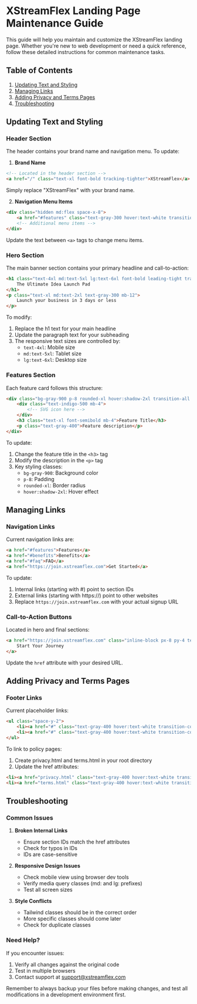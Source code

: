# XStreamFlex Landing Page Maintenance Guide

This guide will help you maintain and customize the XStreamFlex landing page. Whether you're new to web development or need a quick reference, follow these detailed instructions for common maintenance tasks.

## Table of Contents
1. [Updating Text and Styling](#updating-text-and-styling)
2. [Managing Links](#managing-links)
3. [Adding Privacy and Terms Pages](#adding-privacy-and-terms-pages)
4. [Troubleshooting](#troubleshooting)

## Updating Text and Styling

### Header Section
The header contains your brand name and navigation menu. To update:

1. **Brand Name**
```html
<!-- Located in the header section -->
<a href="/" class="text-xl font-bold tracking-tighter">XStreamFlex</a>
```
Simply replace "XStreamFlex" with your brand name.

2. **Navigation Menu Items**
```html
<div class="hidden md:flex space-x-8">
    <a href="#features" class="text-gray-300 hover:text-white transition-colors duration-300">Features</a>
    <!-- Additional menu items -->
</div>
```
Update the text between `<a>` tags to change menu items.

### Hero Section
The main banner section contains your primary headline and call-to-action:

```html
<h1 class="text-4xl md:text-5xl lg:text-6xl font-bold leading-tight tracking-tighter mb-8">
    The Ultimate Idea Launch Pad
</h1>
<p class="text-xl md:text-2xl text-gray-300 mb-12">
    Launch your business in 3 days or less
</p>
```

To modify:
1. Replace the h1 text for your main headline
2. Update the paragraph text for your subheading
3. The responsive text sizes are controlled by:
   - `text-4xl`: Mobile size
   - `md:text-5xl`: Tablet size
   - `lg:text-6xl`: Desktop size

### Features Section
Each feature card follows this structure:
```html
<div class="bg-gray-900 p-8 rounded-xl hover:shadow-2xl transition-all duration-300">
    <div class="text-indigo-500 mb-4">
        <!-- SVG icon here -->
    </div>
    <h3 class="text-xl font-semibold mb-4">Feature Title</h3>
    <p class="text-gray-400">Feature description</p>
</div>
```

To update:
1. Change the feature title in the `<h3>` tag
2. Modify the description in the `<p>` tag
3. Key styling classes:
   - `bg-gray-900`: Background color
   - `p-8`: Padding
   - `rounded-xl`: Border radius
   - `hover:shadow-2xl`: Hover effect

## Managing Links

### Navigation Links
Current navigation links are:
```html
<a href="#features">Features</a>
<a href="#benefits">Benefits</a>
<a href="#faq">FAQ</a>
<a href="https://join.xstreamflex.com">Get Started</a>
```

To update:
1. Internal links (starting with #) point to section IDs
2. External links (starting with https://) point to other websites
3. Replace `https://join.xstreamflex.com` with your actual signup URL

### Call-to-Action Buttons
Located in hero and final sections:
```html
<a href="https://join.xstreamflex.com" class="inline-block px-8 py-4 text-lg font-semibold bg-indigo-600 hover:bg-indigo-700 rounded-lg">
    Start Your Journey
</a>
```

Update the `href` attribute with your desired URL.

## Adding Privacy and Terms Pages

### Footer Links
Current placeholder links:
```html
<ul class="space-y-2">
    <li><a href="#" class="text-gray-400 hover:text-white transition-colors duration-300">Privacy Policy</a></li>
    <li><a href="#" class="text-gray-400 hover:text-white transition-colors duration-300">Terms of Service</a></li>
</ul>
```

To link to policy pages:
1. Create privacy.html and terms.html in your root directory
2. Update the href attributes:
```html
<li><a href="privacy.html" class="text-gray-400 hover:text-white transition-colors duration-300">Privacy Policy</a></li>
<li><a href="terms.html" class="text-gray-400 hover:text-white transition-colors duration-300">Terms of Service</a></li>
```

## Troubleshooting

### Common Issues

1. **Broken Internal Links**
   - Ensure section IDs match the href attributes
   - Check for typos in IDs
   - IDs are case-sensitive

2. **Responsive Design Issues**
   - Check mobile view using browser dev tools
   - Verify media query classes (md: and lg: prefixes)
   - Test all screen sizes

3. **Style Conflicts**
   - Tailwind classes should be in the correct order
   - More specific classes should come later
   - Check for duplicate classes

### Need Help?
If you encounter issues:
1. Verify all changes against the original code
2. Test in multiple browsers
3. Contact support at support@xstreamflex.com

Remember to always backup your files before making changes, and test all modifications in a development environment first.
